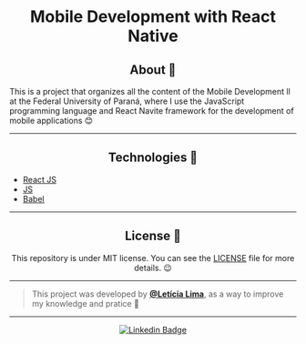 <h1 align="center">Mobile Development with React Native</h1>

<h2 align="center">About 📖</h2>
   
<p align="left">
  This is a project that organizes all the content of the Mobile Development ll at the Federal University of Paraná, where I use the JavaScript programming language and React Navite framework for the development of mobile applications 😊
</p>

---

<h2 align="center">Technologies 🚀</h2>

- [React JS](https://reactjs.org/)
- [JS](https://developer.mozilla.org/en-US/docs/Web/JavaScript)
- [Babel](https://babeljs.io/repl)

---

<h2 align="center">License 📝</h2>

<p align="center">
   This repository is under MIT license. You can see the <a href="https://github.com/leclm/mobile-development/blob/main/LICENSE">LICENSE</a> file for more details. 😉
</p>

---

>This project was developed by **[@Letícia Lima](https://www.linkedin.com/in/leticiachagaslima/)**, as a way to improve my knowledge and pratice 💜

---

<div align="center">

[![Linkedin Badge](https://img.shields.io/badge/-Let%C3%ADcia%20Lima-292929?style=flat-square&logo=Linkedin&logoColor=white&link=https://www.linkedin.com/in/leticiachagaslima/)](https://www.linkedin.com/in/leticiachagaslima/)

</div>
